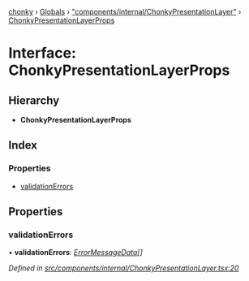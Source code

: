 [chonky](../README.md) › [Globals](../globals.md) › ["components/internal/ChonkyPresentationLayer"](../modules/_components_internal_chonkypresentationlayer_.md) › [ChonkyPresentationLayerProps](_components_internal_chonkypresentationlayer_.chonkypresentationlayerprops.md)

# Interface: ChonkyPresentationLayerProps

## Hierarchy

* **ChonkyPresentationLayerProps**

## Index

### Properties

* [validationErrors](_components_internal_chonkypresentationlayer_.chonkypresentationlayerprops.md#validationerrors)

## Properties

###  validationErrors

• **validationErrors**: *[ErrorMessageData](_types_validation_types_.errormessagedata.md)[]*

*Defined in [src/components/internal/ChonkyPresentationLayer.tsx:20](https://github.com/TimboKZ/Chonky/blob/d1a0325/src/components/internal/ChonkyPresentationLayer.tsx#L20)*
